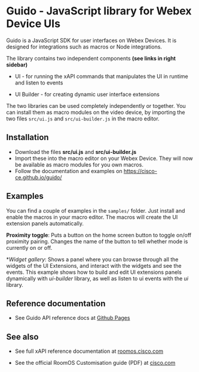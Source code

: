 # Guido - JavaScript library for Webex Device UIs

Guido is a JavaScript SDK for user interfaces on Webex Devices. It is designed for integrations such as macros or Node integrations.

The library contains two independent components **(see links in right sidebar)**

* UI - for running the xAPI commands that manipulates the UI in runtime and listen to events

* UI Builder - for creating dynamic user interface extensions

The two libraries can be used completely independently or together. You can install them as macro modules on the video device, by importing the two files `src/ui.js` and `src/ui-builder.js` in the macro editor.

## Installation

* Download the files **src/ui.js** and **src/ui-builder.js**
* Import these into the macro editor on your Webex Device. They will now be available as macro modules for you own macros.
* Follow the documentation and examples on https://cisco-ce.github.io/guido/

## Examples

You can find a couple of examples in the `samples/` folder. Just install and enable the macros in your macro editor. The macros will create the UI extension panels automatically.

**Proximity toggle**: Puts a button on the home screen button to toggle on/off proximity pairing. Changes the name of the button to tell whether mode is currently on or off.

**Widget gallery*: Shows a panel where you can browse through all the widgets of the UI Extensions, and interact with the widgets and see the events. This example shows how to build and edit UI extensions panels dynamically with *ui-builder* library, as well as listen to ui events with the *ui* library.

## Reference documentation

* See Guido API reference docs at [Github Pages](https://cisco-ce.github.io/guido/)

## See also

* See full xAPI reference documentation at [roomos.cisco.com](https://roomos.cisco.com/xapi)

* See the official RoomOS Customisation guide (PDF) at [cisco.com](https://www.cisco.com/c/en/us/support/collaboration-endpoints/telepresence-quick-set-series/products-installation-and-configuration-guides-list.html)
